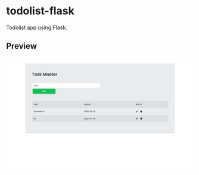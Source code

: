 # todolist-flask
Todolist app using Flask.

## Preview
![alt text](https://github.com/khangtu22/todolist-flask/blob/master/Production.png)
